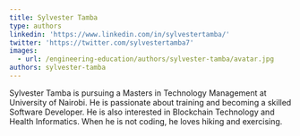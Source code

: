 ```yaml
---
title: Sylvester Tamba
type: authors
linkedin: 'https://www.linkedin.com/in/sylvestertamba/'
twitter: 'https://twitter.com/sylvestertamba7'
images:
  - url: /engineering-education/authors/sylvester-tamba/avatar.jpg
authors: sylvester-tamba
---
```

Sylvester Tamba is pursuing a Masters in Technology Management at University of Nairobi. He is passionate about training and becoming a skilled Software Developer. He is also interested in Blockchain Technology and Health Informatics. When he is not coding, he loves hiking and exercising.
